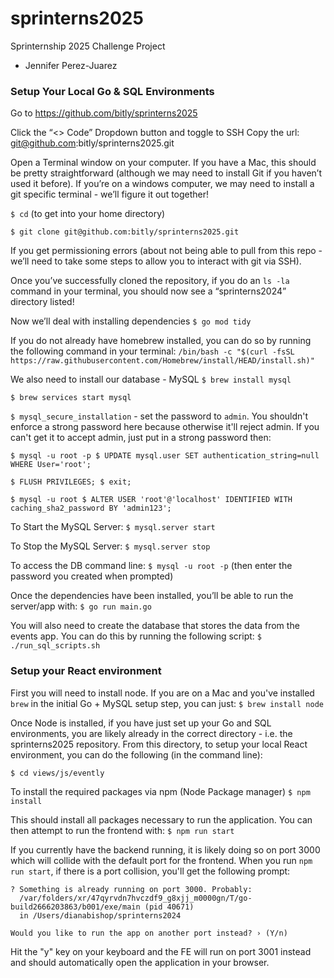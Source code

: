 # sprinterns2025
Sprinternship 2025 Challenge Project

- Jennifer Perez-Juarez

### Setup Your Local Go & SQL Environments
Go to https://github.com/bitly/sprinterns2025

Click the “<> Code” Dropdown button and toggle to SSH
Copy the url: git@github.com:bitly/sprinterns2025.git 

Open a Terminal window on your computer. If you have a Mac, this should be pretty straightforward (although we may need to install Git if you haven’t used it before). If you’re on a windows computer, we may need to install a git specific terminal - we’ll figure it out together!

`$ cd` (to get into your home directory) 

`$ git clone git@github.com:bitly/sprinterns2025.git`

If you get permissioning errors (about not being able to pull from this repo - we’ll need to take some steps to allow you to interact with git via SSH). 

Once you’ve successfully cloned the repository, if you do an `ls -la` command in your terminal, you should now see a “sprinterns2024” directory listed! 

Now we’ll deal with installing dependencies
`$ go mod tidy`

If you do not already have homebrew installed, you can do so by running the following command in your terminal:
`/bin/bash -c "$(curl -fsSL https://raw.githubusercontent.com/Homebrew/install/HEAD/install.sh)"`

We also need to install our database - MySQL
`$ brew install mysql`

`$ brew services start mysql`

`$ mysql_secure_installation` - set the password to `admin`. You shouldn't enforce a strong password here because otherwise it'll reject admin. If you can't get it to accept admin, just put in a strong password then: 

`$ mysql -u root -p $ UPDATE mysql.user SET authentication_string=null WHERE User='root';`

`$ FLUSH PRIVILEGES; $ exit;` 

`$ mysql -u root $ ALTER USER 'root'@'localhost' IDENTIFIED WITH caching_sha2_password BY 'admin123';`


To Start the MySQL Server: 
`$ mysql.server start` 

To Stop the MySQL Server: 
`$ mysql.server stop`

To access the DB command line: 
`$ mysql -u root -p` (then enter the password you created when prompted)

Once the dependencies have been installed, you’ll be able to run the server/app with:
`$ go run main.go`

You will also need to create the database that stores the data from the events app. You can do this by running the following script:
`$ ./run_sql_scripts.sh`

### Setup your React environment 

First you will need to install node. If you are on a Mac and you've installed `brew` in the initial Go + MySQL setup step, you can just:
`$ brew install node`

Once Node is installed, if you have just set up your Go and SQL environments, you are likely already in the correct directory - i.e. the sprinterns2025
repository. From this directory, to setup your local React environment, you can do the following (in the command line):

`$ cd views/js/evently`

To install the required packages via npm (Node Package manager)
`$ npm install`

This should install all packages necessary to run the application. You can then attempt to run the frontend with:
`$ npm run start`

If you currently have the backend running, it is likely doing so on port 3000 which will collide with the default port for the frontend. When you run `npm run start`, if there is a port collision, you'll get the following prompt:

```
? Something is already running on port 3000. Probably:
  /var/folders/xr/47qyrvdn7hvczdf9_g8xjj_m0000gn/T/go-build2666203863/b001/exe/main (pid 40671)
  in /Users/dianabishop/sprinterns2024

Would you like to run the app on another port instead? › (Y/n)
```

Hit the "y" key on your keyboard and the FE will run on port 3001 instead and should automatically open the application in your browser. 
